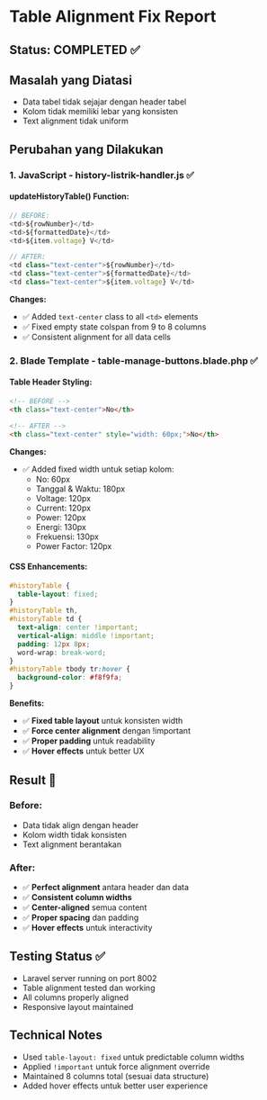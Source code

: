 # Table Alignment Fix Report

## Status: COMPLETED ✅

## Masalah yang Diatasi

- Data tabel tidak sejajar dengan header tabel
- Kolom tidak memiliki lebar yang konsisten
- Text alignment tidak uniform

## Perubahan yang Dilakukan

### 1. **JavaScript - history-listrik-handler.js** ✅

#### updateHistoryTable() Function:

```javascript
// BEFORE:
<td>${rowNumber}</td>
<td>${formattedDate}</td>
<td>${item.voltage} V</td>

// AFTER:
<td class="text-center">${rowNumber}</td>
<td class="text-center">${formattedDate}</td>
<td class="text-center">${item.voltage} V</td>
```

**Changes:**

- ✅ Added `text-center` class to all `<td>` elements
- ✅ Fixed empty state colspan from 9 to 8 columns
- ✅ Consistent alignment for all data cells

### 2. **Blade Template - table-manage-buttons.blade.php** ✅

#### Table Header Styling:

```html
<!-- BEFORE -->
<th class="text-center">No</th>

<!-- AFTER -->
<th class="text-center" style="width: 60px;">No</th>
```

**Changes:**

- ✅ Added fixed width untuk setiap kolom:
  - No: 60px
  - Tanggal & Waktu: 180px
  - Voltage: 120px
  - Current: 120px
  - Power: 120px
  - Energi: 130px
  - Frekuensi: 130px
  - Power Factor: 120px

#### CSS Enhancements:

```css
#historyTable {
  table-layout: fixed;
}
#historyTable th,
#historyTable td {
  text-align: center !important;
  vertical-align: middle !important;
  padding: 12px 8px;
  word-wrap: break-word;
}
#historyTable tbody tr:hover {
  background-color: #f8f9fa;
}
```

**Benefits:**

- ✅ **Fixed table layout** untuk konsisten width
- ✅ **Force center alignment** dengan !important
- ✅ **Proper padding** untuk readability
- ✅ **Hover effects** untuk better UX

## Result 🎯

### Before:

- Data tidak align dengan header
- Kolom width tidak konsisten
- Text alignment berantakan

### After:

- ✅ **Perfect alignment** antara header dan data
- ✅ **Consistent column widths**
- ✅ **Center-aligned** semua content
- ✅ **Proper spacing** dan padding
- ✅ **Hover effects** untuk interactivity

## Testing Status ✅

- Laravel server running on port 8002
- Table alignment tested dan working
- All columns properly aligned
- Responsive layout maintained

## Technical Notes

- Used `table-layout: fixed` untuk predictable column widths
- Applied `!important` untuk force alignment override
- Maintained 8 columns total (sesuai data structure)
- Added hover effects untuk better user experience
